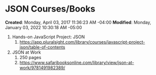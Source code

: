 # JSON Courses/Books

**Created**: Monday, April 03, 2017 11:36:23 AM -04:00
**Modified**: Monday, January 03, 2022 10:30:18 AM -05:00

1. Hands-on JavaScript Project: JSON
    1. https://app.pluralsight.com/library/courses/javascript-project-json/table-of-contents
1. JSON at Work
    1. 250 pages
    2. https://www.safaribooksonline.com/library/view/json-at-work/9781491982389/